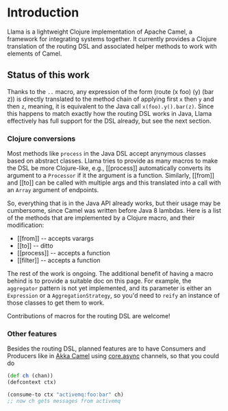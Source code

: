 # Introduction 

Llama is a lightweight Clojure implementation of Apache Camel, a framework for integrating systems
together. It currently provides a Clojure translation of the routing DSL and associated helper
methods to work with elements of Camel.

## Status of this work

Thanks to the `..` macro, any expression of the form (route (x foo) (y) (bar
z)) is directly translated to the method chain of applying first `x` then `y`
and then `z`, meaning, it is equivalent to the Java call
`x(foo).y().bar(z)`. Since this happens to match exactly how the routing DSL
works in Java, Llama effectively has full support for the DSL already, but see
the next section.

### Clojure conversions 

Most methods like `process` in the Java DSL accept anynymous classes based on
abstract classes. Llama tries to provide as many macros to make the DSL be
more Clojure-like, e.g., [[process]] automatically converts its argument to a
`Processor` if it the argument is a function. Similarly, [[from]] and [[to]]
can be called with multiple args and this translated into a call with an
`Array` argument of endpoints.

So, everything that is in the Java API already works, but their usage may be
cumbersome, since Camel was written before Java 8 lambdas. Here is a list of
the methods that are implemented by a Clojure macro, and their modification:

* [[from]] -- accepts varargs
* [[to]] -- ditto 
* [[process]] -- accepts a function
* [[filter]] -- accepts a function

The rest of the work is ongoing. The additional benefit of having a macro
behind is to provide a suitable doc on this page. For example, the
`aggregator` pattern is not yet implemented, and its parameter is either an
`Expression` or a `AggregationStrategy`, so you'd need to `reify` an instance
of those classes to get them to work.

Contributions of macros for the routing DSL are welcome!

### Other features

Besides the routing DSL, planned features are to have Consumers and Producers like
in [Akka Camel](http://doc.akka.io/docs/akka/current/scala/camel.html)
using [core.async](https://github.com/clojure/core.async) channels, so that you could 
do 

```clj
(def ch (chan))
(defcontext ctx)

(consume-to ctx "activemq:foo:bar" ch)
;; now ch gets messages from activemq
```
